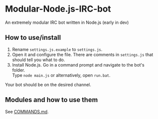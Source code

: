 # Modular-Node.js-IRC-bot

An extremely modular IRC bot written in Node.js (early in dev)

## How to use/install

1. Rename ```settings.js.example``` to ```settings.js```.
2. Open it and configure the file. There are comments in ```settings.js``` that should tell you what to do.
3. Install Node.js. Go in a command prompt and navigate to the bot's folder.   
Type ```node main.js``` or alternatively, open ```run.bat```.   

Your bot should be on the desired channel.

## Modules and how to use them
See [COMMANDS.md](https://github.com/LifeMushroom/Modular-Node.js-IRC-Bot/blob/master/COMMANDS.md).

